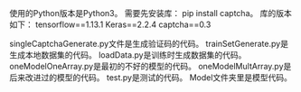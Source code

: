 使用的Python版本是Python3。
需要先安装库： pip install captcha。
库的版本如下：
	tensorflow==1.13.1
	Keras==2.2.4
	captcha==0.3

singleCaptchaGenerate.py文件是生成验证码的代码。
trainSetGenerate.py是生成本地数据集的代码。
loadData.py是训练时生成数据集的代码。
oneModelOneArray.py是最初的不好的模型的代码。
oneModelMultArray.py是后来改进过的模型的代码。
test.py是测试的代码。
Model文件夹里是模型代码。
